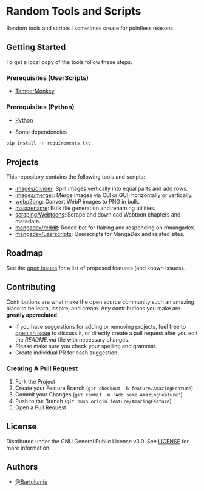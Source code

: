 # Random Tools and Scripts

Random tools and scripts I sometimes create for pointless reasons.

## Getting Started

To get a local copy of the tools follow these steps.

### Prerequisites (UserScripts)

- [TamperMonkey](https://tampermonkey.net/)

### Prerequisites (Python)

- [Python](https://python.org/downloads/)

- Some dependencies

```sh
pip install -r requirements.txt
```

## Projects

This repository contains the following tools and scripts:

- [images/divider](images/divider/README.md): Split images vertically into equal parts and add rows.
- [images/merger](images/merger/README.md): Merge images via CLI or GUI, horizontally or vertically.
- [webp2png](webp2png/README.md): Convert WebP images to PNG in bulk.
- [massrename](massrename/README.md): Bulk file generation and renaming utilities.
- [scraping/Webtoons](scraping/Webtoons/README.md): Scrape and download Webtoon chapters and metadata.
- [mangadex/reddit](mangadex/reddit/README.md): Reddit bot for flairing and responding on r/mangadex.
- [mangadex/userscripts](mangadex/userscripts/README.md): Userscripts for MangaDex and related sites.

## Roadmap

See the [open issues](https://github.com/Bartolumiu/random-tools/issues) for a list of proposed features (and known issues).

## Contributing

Contributions are what make the open source community such an amazing place to be learn, inspire, and create. Any contributions you make are **greatly appreciated**.

- If you have suggestions for adding or removing projects, feel free to [open an issue](https://github.com/Bartolumiu/random-tools/issues/new) to discuss it, or directly create a pull request after you edit the _README.md_ file with necessary changes.
- Please make sure you check your spelling and grammar.
- Create individual PR for each suggestion.

### Creating A Pull Request

1. Fork the Project
2. Create your Feature Branch (`git checkout -b feature/AmazingFeature`)
3. Commit your Changes (`git commit -m 'Add some AmazingFeature'`)
4. Push to the Branch (`git push origin feature/AmazingFeature`)
5. Open a Pull Request

## License

Distributed under the GNU General Public License v3.0. See [LICENSE](https://github.com/Bartolumiu/random-tools/blob/main/LICENSE) for more information.

## Authors

- [@Bartolumiu](https://www.github.com/Bartolumiu)
